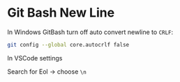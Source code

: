 # Git Bash New Line

In Windows GitBash turn off auto convert newline to `CRLF`:

```bash
git config --global core.autocrlf false
```

In VSCode settings

Search for Eol -> choose `\n`
